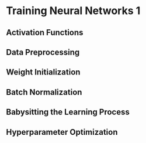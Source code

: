 # Training Neural Networks 1
## Activation Functions


## Data Preprocessing


## Weight Initialization


## Batch Normalization


## Babysitting the Learning Process


## Hyperparameter Optimization
